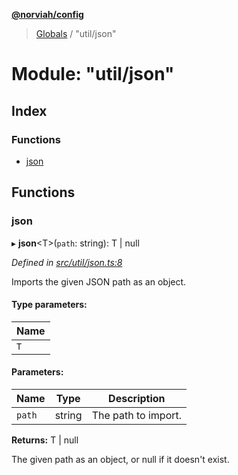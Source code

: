 **[@norviah/config](../README.md)**

> [Globals](../globals.md) / "util/json"

# Module: "util/json"

## Index

### Functions

* [json](_util_json_.md#json)

## Functions

### json

▸ **json**\<T>(`path`: string): T \| null

*Defined in [src/util/json.ts:8](https://github.com/norviah/config/blob/641e50d/src/util/json.ts#L8)*

Imports the given JSON path as an object.

#### Type parameters:

Name |
------ |
`T` |

#### Parameters:

Name | Type | Description |
------ | ------ | ------ |
`path` | string | The path to import. |

**Returns:** T \| null

The given path as an object, or null if it doesn't exist.
